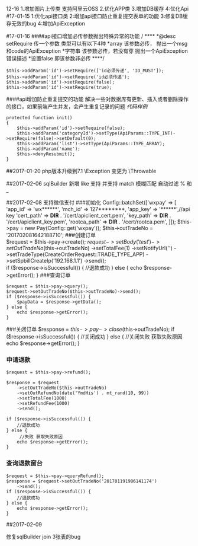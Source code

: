 12-16
1.增加图片上传类 支持阿里云OSS
2.优化APP类
3.增加DB缓存
4:优化Api
#17-01-15
1:优化api接口类
2:增加api接口防止重复提交表单的功能
3:修复DB缓存无效的bug
4:增加ApiException

#17-01-16
####api接口增加必传参数抛出特殊异常的功能
    / ****
    *@desc setRequire 传一个参数 类型可以有以下4种
    *array 该参数必传， 抛出一个msg和code的ApiException
    *字符串  该参数必传，若没有穿 抛出一个ApiException错误描述
    *设置false  即该参数非必传
    ****/
    
    $this->addParam('id')->setRequire(['id必须传递', 'ID_MUST']);
    $this->addParam('id')->setRequire('id必须传递');
    $this->addParam('id')->setRequire(false);
    $this->addParam('id')->setRequire(true);
    
####api增加防止重复提交的功能
解决一些对数据库有更新、插入或者删除操作的接口，如果前端产生并发，会产生重复记录的问题
*代码样例*
    
    protected function init()
    {
        $this->addParam('id')->setRequire(false);
        $this->addParam('categoryId')->setType(ApiParams::TYPE_INT)->setRequire(false)->setDefault(0);
        $this->addParam('list')->setType(ApiParams::TYPE_ARRAY);
        $this->addParam('name');
        $this->denyResubmit();
    }
##2017-01-20
php版本升级到7.1
\Exception 变更为 \Throwable

##2017-02-06
sqlBuilder 新增 like 支持
 并支持 match 模糊匹配 自动过滤 % 和 _

##2017-02-08
支持微信支付
###初始化
    Config::batchSet(['wxpay' => [
        'app_id'      => 'wx******',
        'mch_id'      => 127********,
        'app_key'     => '******',//api key
        'cert_path'   => __DIR__ . '/cert/apiclient_cert.pem',
        'key_path'    => __DIR__ . '/cert/apiclient_key.pem',
        'rootca_path' => __DIR__ . '/cert/rootca.pem',
    ]]);
    $this->pay        = new Pay(Config::get('wxpay'));
    $this->outTradeNo = '201702081642188710';
###创建订单   
    $request = $this->pay->create();
    $request
        ->setBody('test')
        ->setOutTradeNo($this->outTradeNo)
        ->setTotalFee(1)
        ->setNotifyUrl('')
        ->setTradeType(CreateOrderRequest::TRADE_TYPE_APP)
        ->setSpbillCreateIp('192.168.1.1')
        ->send();    
    if ($response->isSuccessful()) {
        //退款成功
    } else {
        echo $response->getError();
    }
###查询订单

    $request = $this->pay->query();
    $request->setOutTradeNo($this->outTradeNo)->send();
    if ($response->isSuccessful()) {
        $payData = $response->getData();
    } else {
        echo $response->getError();
    }

###关闭订单
     $response = $this->pay->close($this->outTradeNo);
     if ($response->isSuccessful()) {
         //关闭成功
     } else {
        //关闭失败 获取失败原因
         echo $response->getError();
     }
     
### 申请退款
    $request = $this->pay->refund();
    
    $response = $request
        ->setOutTradeNo($this->outTradeNo)
        ->setOutRefundNo(date('YmdHis') . mt_rand(10, 99))
        ->setTotalFee(1000)
        ->setRefundFee(1000)
        ->send();

    if ($response->isSuccessful()) {
        //退款成功
    } else {
         //失败 获取失败原因
        echo $response->getError();
    }
### 查询退款窗台
    $request = $this->pay->queryRefund();
    $response = $request->setOutTradeNo('201701191906141174')
        ->send();
    if ($response->isSuccessful()) {
        //退款成功
    } else {
        echo $response->getError();
    }



##2017-02-09

修复sqlBuilder join 3张表的bug 

